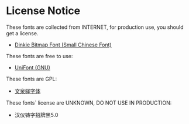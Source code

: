 # License Notice

These fonts are collected from INTERNET, for production use, you should get a license.
- [Dinkie Bitmap Font (Small Chinese Font)](https://3type.cn/fonts/dinkie_bitmap/index.html)

These fonts are free to use:
- [UniFont (GNU)](http://unifoundry.com/unifont/index.html)

These fonts are GPL:
- [文泉驿字体](http://wenq.org/wqy2/index.cgi)

These fonts` license are UNKNOWN, DO NOT USE IN PRODUCTION:
- 汉仪铸字招牌黑5.0
